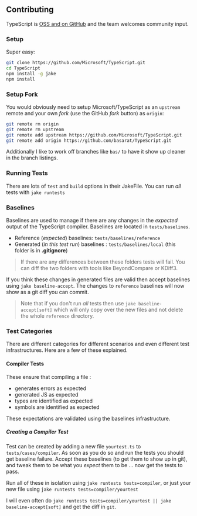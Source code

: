 ## Contributing

TypeScript is [OSS and on GitHub](https://github.com/Microsoft/TypeScript) and the team welcomes community input.

### Setup
Super easy:

```bash
git clone https://github.com/Microsoft/TypeScript.git
cd TypeScript
npm install -g jake
npm install
```

### Setup Fork
You would obviously need to setup Microsoft/TypeScript as an `upstream` remote and your own *fork* (use the GitHub *fork* button) as `origin`:

```bash
git remote rm origin
git remote rm upstream
git remote add upstream https://github.com/Microsoft/TypeScript.git
git remote add origin https://github.com/basarat/TypeScript.git
```
Additionally I like to work off branches like `bas/` to have it show up cleaner in the branch listings.

### Running Tests
There are lots of `test` and `build` options in their JakeFile. You can run *all* tests with `jake runtests`

### Baselines
Baselines are used to manage if there are any changes in the *expected* output of the TypeScript compiler. Baselines are located in `tests/baselines`.

* Reference (*expected*) baselines: `tests/baselines/reference`
* Generated (*in this test run*) baselines : `tests/baselines/local` (this folder is in **.gitignore**)

> If there are any differences between these folders tests will fail. You can diff the two folders with tools like BeyondCompare or KDiff3.

If you think these changes in generated files are valid then accept baselines using `jake baseline-accept`. The changes to `reference` baselines will now show as a git diff you can commit.

> Note that if you don't run *all* tests then use `jake baseline-accept[soft]` which will only copy over the new files and not delete the whole `reference` directory.

### Test Categories

There are different categories for different scenarios and even different test infrastructures. Here are a few of these explained.

#### Compiler Tests

These ensure that compiling a file :

* generates errors as expected
* generated JS as expected
* types are identified as expected
* symbols are identified as expected

These expectations are validated using the baselines infrastructure.

##### Creating a Compiler Test
Test can be created by adding a new file `yourtest.ts` to `tests/cases/compiler`. As soon as you do so and run the tests you should get baseline failure. Accept these baselines (to get them to show up in git), and tweak them to be what you *expect* them to be ... now get the tests to pass.

Run all of these in isolation using `jake runtests tests=compiler`, or just your new file using `jake runtests tests=compiler/yourtest`

I will even often do `jake runtests tests=compiler/yourtest || jake baseline-accept[soft]` and get the diff in `git`.